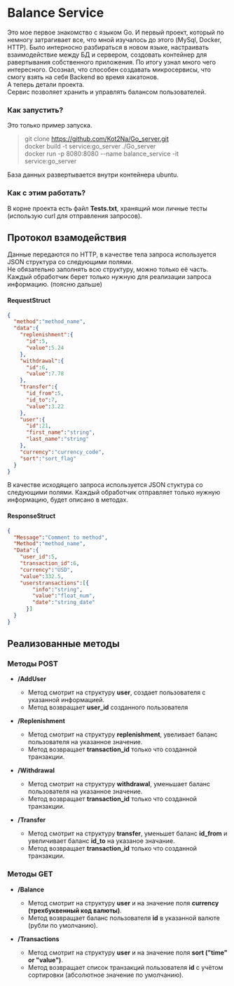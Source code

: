 # Balance Service

Это мое первое знакомство с языком Go.
И первый проект, который по немногу затрагивает все, что мной изучалось до этого (MySql, Docker, HTTP).
Было интерносно разбираться в новом языке, настраивать взаимодействие между БД и сервером, создовать контейнер для равертывания собственного приложения.
По итогу узнал много чего интересного. Осознал, что способен создавать микросервисы, что смогу взять на себя Backend во время хакатонов.  
А теперь детали проекта.  
Сервис позволяет хранить и управлять балансом пользователей.

### Как запустить?

Это только пример запуска.

> git clone https://github.com/Kot2Na/Go_server.git  
> docker build -t service:go_server ./Go_server  
> docker run -p 8080:8080 --name balance_service -it service:go_server  

База данных развертывается внутри контейнера ubuntu.

### Как с этим работать?

В корне проекта есть файл **Tests.txt**, хранящий мои личные тесты (использую curl для отправления запросов).


## Протокол взамодействия

Данные передаются по HTTP, в качестве тела запроса используется JSON структура со следующими полями.  
Не обязательно заполнять всю структуру, можно только её часть.
Каждый обработчик берет только нужную для реализации запроса информацию. (поясню дальше)


#### RequestStruct
```JSON
{
  "method":"method_name",
  "data":{
    "replenishment":{
      "id":5,
      "value":5.24
    },
    "withdrawal":{
      "id":6,
      "value":7.78
    },
    "transfer":{
      "id_from":5,
      "id_to":7,
      "value":3.22
    },
    "user":{
      "id":21,
      "first_name":"string",
      "last_name":"string"
    },
    "currency":"currency_code",
    "sort":"sort_flag"
  }
}
```

В качестве исходящего запроса используется JSON стуктура со следующими полями.
Каждый обработчик отправляет только нужную информацию, будет описано в методах. 

#### ResponseStruct
```JSON
{
  "Message":"Comment to method",
  "Method":"method_name",
  "Data":{  
    "user_id":5,
    "transaction_id":6,
    "currency":"USD",
    "value":332.5,
    "userstransactions":[{
        "info":"string",
        "value":"float_num",
        "date":"string_date"
      }]
  }
}
```


## Реализованные методы

### Методы POST
- **/AddUser**  
  - Метод смотрит на структуру **user**, создает пользователя с указанной информацией.
  - Метод возвращает **user_id** созданного пользователя
  
- **/Replenishment**
  - Метод смотрит на структуру **replenishment**, увеливает баланс пользователя на указанное значение.
  - Метод возвращает **transaction_id** только что созданной транзакции.
  
- **/Withdrawal**
  - Метод смотрит на структуру **withdrawal**, уменьшает баланс пользователя на указанное значение.
  - Метод возвращает **transaction_id** только что созданной транзакции.

- **/Transfer**
  - Метод смотрит на структуру **transfer**, уменьшет баланс **id_from** и увеличивает баланс  **id_to** на указаное значание.
  - Метод возвращает **transaction_id** только что созданной транзакции.
  
### Методы GET
- **/Balance**  
  - Метод смотрит на структуру **user** и на значение поля **currency (трехбуквенный код валюты)**.
  - Метод возвращает баланс пользователя **id** в указанной валюте (рубли по умолчанию).

- **/Transactions**  
  - Метод смотрит на структуру **user** и на значение поля **sort ("time" or "value")**.
  - Метод возвращает список транзакций пользователя **id** с учётом сортировки (абсолютное значение по умолчанию).












